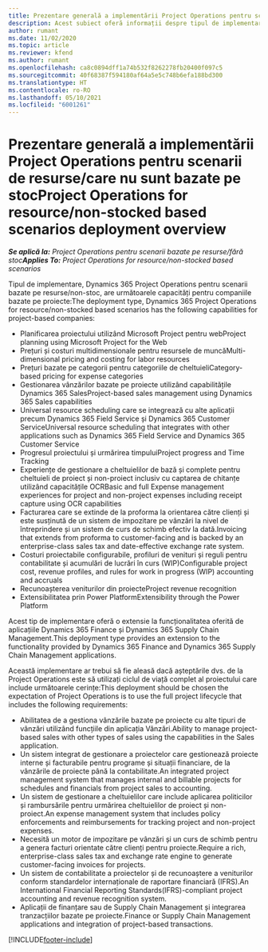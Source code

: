 ```yaml
---
title: Prezentare generală a implementării Project Operations pentru scenarii de resurse/care nu sunt bazate pe stoc
description: Acest subiect oferă informații despre tipul de implementare, Project Operations pentru scenarii bazate pe resursă/nestocate.
author: rumant
ms.date: 11/02/2020
ms.topic: article
ms.reviewer: kfend
ms.author: rumant
ms.openlocfilehash: ca8c0894dff1a74b532f8262278fb20400f097c5
ms.sourcegitcommit: 40f68387f594180af64a5e5c748b6efa188bd300
ms.translationtype: HT
ms.contentlocale: ro-RO
ms.lasthandoff: 05/10/2021
ms.locfileid: "6001261"
---
```

# <a name="project-operations-for-resourcenon-stocked-based-scenarios-deployment-overview"></a><span data-ttu-id="35447-103">Prezentare generală a implementării Project Operations pentru scenarii de resurse/care nu sunt bazate pe stoc</span><span class="sxs-lookup"><span data-stu-id="35447-103">Project Operations for resource/non-stocked based scenarios deployment overview</span></span>

<span data-ttu-id="35447-104">_**Se aplică la:** Project Operations pentru scenarii bazate pe resurse/fără stoc_</span><span class="sxs-lookup"><span data-stu-id="35447-104">_**Applies To:** Project Operations for resource/non-stocked based scenarios_</span></span>

<span data-ttu-id="35447-105">Tipul de implementare, Dynamics 365 Project Operations pentru scenarii bazate pe resurse/non-stoc, are următoarele capacități pentru companiile bazate pe proiecte:</span><span class="sxs-lookup"><span data-stu-id="35447-105">The deployment type, Dynamics 365 Project Operations for resource/non-stocked based scenarios has the following capabilities for project-based companies:</span></span>

- <span data-ttu-id="35447-106">Planificarea proiectului utilizând Microsoft Project pentru web</span><span class="sxs-lookup"><span data-stu-id="35447-106">Project planning using Microsoft Project for the Web</span></span>
- <span data-ttu-id="35447-107">Prețuri și costuri multidimensionale pentru resursele de muncă</span><span class="sxs-lookup"><span data-stu-id="35447-107">Multi-dimensional pricing and costing for labor resources</span></span>
- <span data-ttu-id="35447-108">Prețuri bazate pe categorii pentru categoriile de cheltuieli</span><span class="sxs-lookup"><span data-stu-id="35447-108">Category-based pricing for expense categories</span></span>
- <span data-ttu-id="35447-109">Gestionarea vânzărilor bazate pe proiecte utilizând capabilitățile Dynamics 365 Sales</span><span class="sxs-lookup"><span data-stu-id="35447-109">Project-based sales management using Dynamics 365 Sales capabilities</span></span>
- <span data-ttu-id="35447-110">Universal resource scheduling care se integrează cu alte aplicații precum Dynamics 365 Field Service și Dynamics 365 Customer Service</span><span class="sxs-lookup"><span data-stu-id="35447-110">Universal resource scheduling that integrates with other applications such as Dynamics 365 Field Service and Dynamics 365 Customer Service</span></span>
- <span data-ttu-id="35447-111">Progresul proiectului și urmărirea timpului</span><span class="sxs-lookup"><span data-stu-id="35447-111">Project progress and Time Tracking</span></span>
- <span data-ttu-id="35447-112">Experiențe de gestionare a cheltuielilor de bază și complete pentru cheltuieli de proiect și non-proiect inclusiv cu captarea de chitanțe utilizând capacitățile OCR</span><span class="sxs-lookup"><span data-stu-id="35447-112">Basic and full Expense management experiences for project and non-project expenses including receipt capture using OCR capabilities</span></span>
- <span data-ttu-id="35447-113">Facturarea care se extinde de la proforma la orientarea către clienți și este susținută de un sistem de impozitare pe vânzări la nivel de întreprindere și un sistem de curs de schimb efectiv la dată.</span><span class="sxs-lookup"><span data-stu-id="35447-113">Invoicing that extends from proforma to customer-facing and is backed by an enterprise-class sales tax and date-effective exchange rate system.</span></span>
- <span data-ttu-id="35447-114">Costuri proiectabile configurabile, profiluri de venituri și reguli pentru contabilitate și acumulări de lucrări în curs (WIP)</span><span class="sxs-lookup"><span data-stu-id="35447-114">Configurable project cost, revenue profiles, and rules for work in progress (WIP) accounting and accruals</span></span>
- <span data-ttu-id="35447-115">Recunoașterea veniturilor din proiecte</span><span class="sxs-lookup"><span data-stu-id="35447-115">Project revenue recognition</span></span>
- <span data-ttu-id="35447-116">Extensibilitatea prin Power Platform</span><span class="sxs-lookup"><span data-stu-id="35447-116">Extensibility through the Power Platform</span></span>

<span data-ttu-id="35447-117">Acest tip de implementare oferă o extensie la funcționalitatea oferită de aplicațiile Dynamics 365 Finance și Dynamics 365 Supply Chain Management.</span><span class="sxs-lookup"><span data-stu-id="35447-117">This deployment type provides an extension to the functionality provided by Dynamics 365 Finance and Dynamics 365 Supply Chain Management applications.</span></span>

<span data-ttu-id="35447-118">Această implementare ar trebui să fie aleasă dacă așteptările dvs. de la Project Operations este să utilizați ciclul de viață complet al proiectului care include următoarele cerințe:</span><span class="sxs-lookup"><span data-stu-id="35447-118">This deployment should be chosen the expectation of Project Operations is to use the full project lifecycle that includes the following requirements:</span></span>

- <span data-ttu-id="35447-119">Abilitatea de a gestiona vânzările bazate pe proiecte cu alte tipuri de vânzări utilizând funcțiile din aplicația Vânzări.</span><span class="sxs-lookup"><span data-stu-id="35447-119">Ability to manage project-based sales with other types of sales using the capabilities in the Sales application.</span></span>
- <span data-ttu-id="35447-120">Un sistem integrat de gestionare a proiectelor care gestionează proiecte interne și facturabile pentru programe și situații financiare, de la vânzările de proiecte până la contabilitate.</span><span class="sxs-lookup"><span data-stu-id="35447-120">An integrated project management system that manages internal and billable projects for schedules and financials from project sales to accounting.</span></span>
- <span data-ttu-id="35447-121">Un sistem de gestionare a cheltuielilor care include aplicarea politicilor și rambursările pentru urmărirea cheltuielilor de proiect și non-proiect.</span><span class="sxs-lookup"><span data-stu-id="35447-121">An expense management system that includes policy enforcements and reimbursements for tracking project and non-project expenses.</span></span>
- <span data-ttu-id="35447-122">Necesită un motor de impozitare pe vânzări și un curs de schimb pentru a genera facturi orientate către clienți pentru proiecte.</span><span class="sxs-lookup"><span data-stu-id="35447-122">Require a rich, enterprise-class sales tax and exchange rate engine to generate customer-facing invoices for projects.</span></span>
- <span data-ttu-id="35447-123">Un sistem de contabilitate a proiectelor și de recunoaștere a veniturilor conform standardelor internaționale de raportare financiară (IFRS).</span><span class="sxs-lookup"><span data-stu-id="35447-123">An International Financial Reporting Standards(IFRS)-compliant project accounting and revenue recognition system.</span></span>
- <span data-ttu-id="35447-124">Aplicații de finanțare sau de Supply Chain Management și integrarea tranzacțiilor bazate pe proiecte.</span><span class="sxs-lookup"><span data-stu-id="35447-124">Finance or Supply Chain Management applications and integration of project-based transactions.</span></span>


[!INCLUDE[footer-include](../includes/footer-banner.md)]